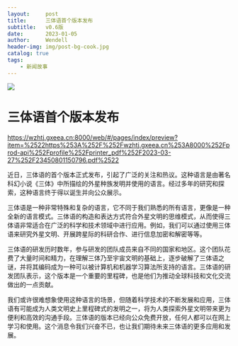 ```yaml
---
layout:     post
title:      三体语首个版本发布
subtitle:   v0.6版
date:       2023-01-05
author:     Wendell
header-img: img/post-bg-cook.jpg
catalog: true
tags:
    - 新闻故事
---
```


![]({{site.baseurl}}/img-post/logo.png)

# 三体语首个版本发布

https://wzhtj.gxeea.cn:8000/web/#/pages/index/preview?item=%2522https%253A%252F%252Fwzhtj.gxeea.cn%253A8000%252Fprod-api%252Fprofile%252Fprinter_pdf%252F2023-03-27%252F23450801150796.pdf%2522


近日，三体语的首个版本正式发布，引起了广泛的关注和热议。这种语言是由著名科幻小说《三体》中所描绘的外星种族发明并使用的语言。经过多年的研究和探索，这种语言终于得以诞生并向公众展示。

三体语是一种非常特殊和复杂的语言，它不同于我们熟悉的所有语言，更像是一种全新的语言模式。三体语的构造和表达方式符合外星文明的思维模式，从而使得三体语非常适合在广泛的科学和技术领域中进行应用。例如，我们可以通过使用三体语来研究外星文明、开展跨星际的科研合作、进行信息加密和解密等等。

三体语的研发历时数年，参与研发的团队成员来自不同的国家和地区。这个团队花费了大量时间和精力，在理解三体乃至宇宙文明的基础上，逐步破解了三体语之谜，并将其编码成为一种可以被计算机和机器学习算法所支持的语言。三体语的研发团队表示，这个版本是一个重要的里程碑，也是他们为推动全球科技和文化交流做出的一点贡献。

我们或许很难想象使用这种语言的场景，但随着科学技术的不断发展和应用，三体语有可能成为人类文明史上里程碑式的发明之一，将为人类探索外星文明带来更为便利和高效的沟通手段。三体语的版本已经向公众免费开放，任何人都可以在网上学习和使用。这个消息令我们兴奋不已，也让我们期待未来三体语的更多应用和发展。

